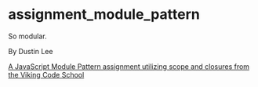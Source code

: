 # assignment_module_pattern
So modular.

By Dustin Lee

[A JavaScript Module Pattern assignment utilizing scope and closures from the Viking Code School](http://www.vikingcodeschool.com)
